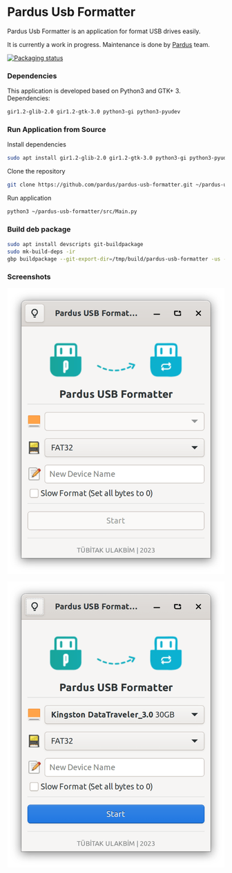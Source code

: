 # Pardus Usb Formatter

Pardus Usb Formatter is an application for format USB drives easily.

It is currently a work in progress. Maintenance is done by <a href="https://www.pardus.org.tr/">Pardus</a> team.

[![Packaging status](https://repology.org/badge/vertical-allrepos/pardus-usb-formatter.svg)](https://repology.org/project/pardus-usb-formatter/versions)

### **Dependencies**

This application is developed based on Python3 and GTK+ 3. Dependencies:
```bash
gir1.2-glib-2.0 gir1.2-gtk-3.0 python3-gi python3-pyudev
```

### **Run Application from Source**

Install dependencies
```bash
sudo apt install gir1.2-glib-2.0 gir1.2-gtk-3.0 python3-gi python3-pyudev
```
Clone the repository
```bash
git clone https://github.com/pardus/pardus-usb-formatter.git ~/pardus-usb-formatter
```
Run application
```bash
python3 ~/pardus-usb-formatter/src/Main.py
```

### **Build deb package**

```bash
sudo apt install devscripts git-buildpackage
sudo mk-build-deps -ir
gbp buildpackage --git-export-dir=/tmp/build/pardus-usb-formatter -us -uc
```

### **Screenshots**

![Pardus Usb Formatter 1](screenshots/pardus-usb-formatter-1.png)

![Pardus Usb Formatter 2](screenshots/pardus-usb-formatter-2.png)
